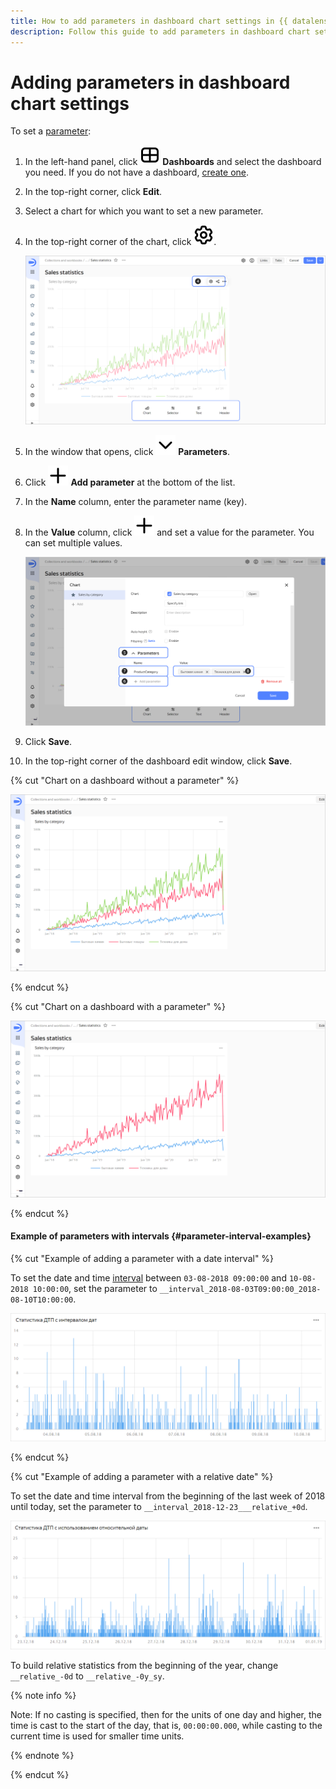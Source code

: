 ```yaml
---
title: How to add parameters in dashboard chart settings in {{ datalens-full-name }}
description: Follow this guide to add parameters in dashboard chart settings.
---
```


# Adding parameters in dashboard chart settings

To set a [parameter](../../dashboard/dashboard_parameters.md):


1. In the left-hand panel, click ![image](../../../_assets/console-icons/layout-cells-large.svg) **Dashboards** and select the dashboard you need. If you do not have a dashboard, [create one](../dashboard/create.md).
1. In the top-right corner, click **Edit**.
1. Select a chart for which you want to set a new parameter.
1. In the top-right corner of the chart, click ![image](../../../_assets/console-icons/gear.svg).

   ![image](../../../_assets/datalens/parameters/chart-settings-open.svg)

1. In the window that opens, click ![image](../../../_assets/console-icons/chevron-down.svg) **Parameters**.
1. Click ![image](../../../_assets/console-icons/plus.svg) **Add parameter** at the bottom of the list.
1. In the **Name** column, enter the parameter name (key).
1. In the **Value** column, click ![image](../../../_assets/console-icons/plus.svg) and set a value for the parameter. You can set multiple values.

   ![image](../../../_assets/datalens/parameters/chart-add-parameters.svg)

1. Click **Save**.
1. In the top-right corner of the dashboard edit window, click **Save**.

{% cut "Chart on a dashboard without a parameter" %}

![image](../../../_assets/datalens/parameters/dashboard.svg)

{% endcut %}

{% cut "Chart on a dashboard with a parameter" %}

![image](../../../_assets/datalens/parameters/dashboard-with-parameter.svg)

{% endcut %}

#### Example of parameters with intervals {#parameter-interval-examples}

{% cut "Example of adding a parameter with a date interval" %}

To set the date and time [interval](../../dashboard/dashboard_parameters.md#interval) between `03-08-2018 09:00:00` and `10-08-2018 10:00:00`, set the parameter to `__interval_2018-08-03T09:00:00_2018-08-10T10:00:00`.

![image](../../../_assets/datalens/parameters/date-interval-example.png)

{% endcut %}

{% cut "Example of adding a parameter with a relative date" %}

To set the date and time interval from the beginning of the last week of 2018 until today, set the parameter to `__interval_2018-12-23___relative_+0d`.

![image](../../../_assets/datalens/parameters/iso-date.png)

To build relative statistics from the beginning of the year, change `__relative_-0d` to `__relative_-0y_sy`.

{% note info %}

Note: If no casting is specified, then for the units of one day and higher, the time is cast to the start of the day, that is, `00:00:00.000`, while casting to the current time is used for smaller time units.

{% endnote %}

{% endcut %}